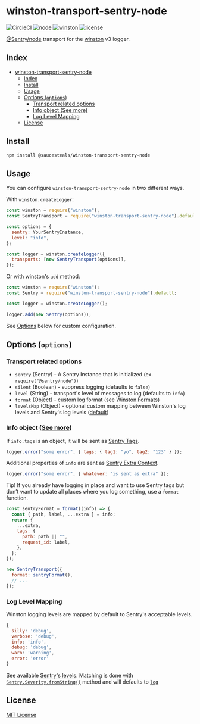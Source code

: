 # winston-transport-sentry-node

[![CircleCI](https://circleci.com/gh/saucesteals/winston-transport-sentry-node.svg?style=svg)](https://circleci.com/gh/saucesteals/winston-transport-sentry-node)
[![node](https://img.shields.io/badge/node-6.4.0+-brightgreen.svg)][node-url]
[![winston](https://img.shields.io/badge/winston-3.x+-brightgreen.svg)][winston-url]
[![license](https://img.shields.io/github/license/saucesteals/winston-transport-sentry-node.svg)][license-url]

[@Sentry/node](https://github.com/getsentry/sentry-javascript/tree/master/packages/node) transport for the [winston](https://github.com/winstonjs/winston) v3 logger.

## Index

- [winston-transport-sentry-node](#winston-transport-sentry-node)
  - [Index](#index)
  - [Install](#install)
  - [Usage](#usage)
  - [Options (`options`)](#options-options)
    - [Transport related options](#transport-related-options)
    - [Info object (See more)](#info-object-see-more)
    - [Log Level Mapping](#log-level-mapping)
  - [License](#license)

## Install

```bash
npm install @saucesteals/winston-transport-sentry-node
```

## Usage

You can configure `winston-transport-sentry-node` in two different ways.

With `winston.createLogger`:

```js
const winston = require("winston");
const SentryTransport = require("winston-transport-sentry-node").default;

const options = {
  sentry: YourSentryInstance,
  level: "info",
};

const logger = winston.createLogger({
  transports: [new SentryTransport(options)],
});
```

Or with winston's `add` method:

```js
const winston = require("winston");
const Sentry = require("winston-transport-sentry-node").default;

const logger = winston.createLogger();

logger.add(new Sentry(options));
```

See [Options](#options-options) below for custom configuration.

## Options (`options`)

### Transport related options

- `sentry` (Sentry) - A Sentry Instance that is initialized (ex. `require("@sentry/node")`)
- `silent` (Boolean) - suppress logging (defaults to `false`)
- `level` (String) - transport's level of messages to log (defaults to `info`)
- `format` (Object) - custom log format (see [Winston Formats](https://github.com/winstonjs/winston#formats))
- `levelsMap` (Object) - optional custom mapping between Winston's log levels and Sentry's log levels ([default](#log-level-mapping))

### Info object ([See more](https://github.com/winstonjs/winston#streams-objectmode-and-info-objects))

If `info.tags` is an object, it will be sent as [Sentry Tags](https://docs.sentry.io/enriching-error-data/context/?platform=javascript#tagging-events).

```js
logger.error("some error", { tags: { tag1: "yo", tag2: "123" } });
```

Additional properties of `info` are sent as [Sentry Extra Context](https://docs.sentry.io/enriching-error-data/context/?platform=javascript#extra-context).

```js
logger.error("some error", { whatever: "is sent as extra" });
```

Tip! If you already have logging in place and want to use Sentry tags but don’t want to update all places where you log something, use a `format` function.

```js
const sentryFormat = format((info) => {
  const { path, label, ...extra } = info;
  return {
    ...extra,
    tags: {
      path: path || "",
      request_id: label,
    },
  };
});

new SentryTransport({
  format: sentryFormat(),
  // ...
});
```

### Log Level Mapping

Winston logging levels are mapped by default to Sentry's acceptable levels.

```js
{
  silly: 'debug',
  verbose: 'debug',
  info: 'info',
  debug: 'debug',
  warn: 'warning',
  error: 'error'
}
```

See available [Sentry's levels](https://getsentry.github.io/sentry-javascript/enums/types.severity-1.html).
Matching is done with [`Sentry.Severity.fromString()`](https://getsentry.github.io/sentry-javascript/enums/types.severity-1.html#fromstring) method and will defaults to [`log`](https://getsentry.github.io/sentry-javascript/enums/types.severity-1.html#log)

## License

[MIT License][license-url]

[license-url]: LICENSE
[node-url]: https://nodejs.org
[winston-url]: https://github.com/winstonjs/winston
